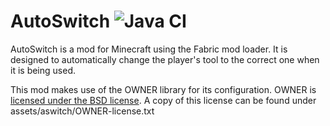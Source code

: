 # AutoSwitch ![Java CI](https://github.com/dexman545/Fabric-Autoswitch/workflows/Java%20CI/badge.svg)
AutoSwitch is a mod for Minecraft using the Fabric mod loader. It is designed to automatically change the player's tool 
to the correct one when it is being used.



This mod makes use of the OWNER library for its configuration.
OWNER is [licensed under the BSD license](http://owner.aeonbits.org/docs/license/). A copy of this license can be found 
under assets/aswitch/OWNER-license.txt
